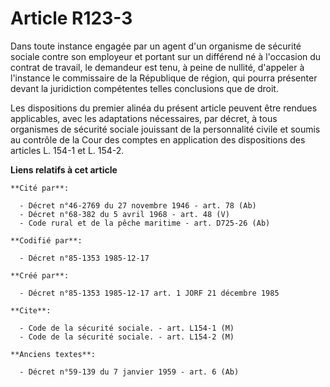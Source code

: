 # Article R123-3

Dans toute instance engagée par un agent d'un organisme de sécurité sociale contre son employeur et portant sur un différend
né à l'occasion du contrat de travail, le demandeur est tenu, à peine de nullité, d'appeler à l'instance le commissaire de la
République de région, qui pourra présenter devant la juridiction compétentes telles conclusions que de droit. 

Les dispositions du premier alinéa du présent article peuvent être rendues applicables, avec les adaptations nécessaires, par
décret, à tous organismes de sécurité sociale jouissant de la personnalité civile et soumis au contrôle de la Cour des
comptes en application des dispositions des articles L. 154-1 et L. 154-2.

**Liens relatifs à cet article**

	**Cité par**:

	  - Décret n°46-2769 du 27 novembre 1946 - art. 78 (Ab)
	  - Décret n°68-382 du 5 avril 1968 - art. 48 (V)
	  - Code rural et de la pêche maritime - art. D725-26 (Ab)

	**Codifié par**:

	  - Décret n°85-1353 1985-12-17

	**Créé par**:

	  - Décret n°85-1353 1985-12-17 art. 1 JORF 21 décembre 1985

	**Cite**:

	  - Code de la sécurité sociale. - art. L154-1 (M)
	  - Code de la sécurité sociale. - art. L154-2 (M)

	**Anciens textes**:

	  - Décret n°59-139 du 7 janvier 1959 - art. 6 (Ab)
